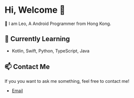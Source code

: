 # Hi, Welcome 👋

🤔 I am Leo, A Android Programmer from Hong Kong.

## 🌱 Currently Learning
- Kotlin, Swift, Python, TypeScript, Java

## 📫 Contact Me

If you you want to ask me something, feel free to contact me!

- [Email](mailto:leokwsw@gmail.com)
